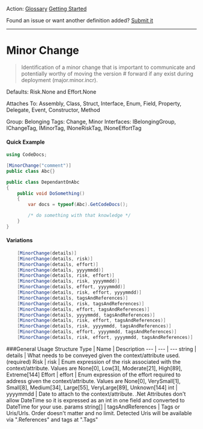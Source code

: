 Action: [Glossary]() [Getting Started]()

Found an issue or want another definition added? [Submit it](https://github.com/rskopecek/CodeDocs/issues/new)


---

Minor Change
====================

> Identification of a minor change that is important to communicate and potentially worthy of moving the version # forward if any exist during deployment (major.minor.incr).

Defaults: Risk.None and Effort.None

Attaches To: Assembly, Class, Struct, Interface, Enum, Field, Property, Delegate, Event, Constructor, Method

Group: Belonging
Tags: Change, Minor
Interfaces: IBelongingGroup, IChangeTag, IMinorTag, INoneRiskTag, INoneEffortTag

#### Quick Example
```csharp
using CodeDocs;

[MinorChange("comment")]
public class Abc{}

public class DependantOnAbc
{
	public void DoSomething()
	{
		var docs = typeof(Abc).GetCodeDocs();

		/* do something with that knowledge */
	}
}
```

#### Variations
```csharp
    [MinorChange(details)]
    [MinorChange(details, risk)]
    [MinorChange(details, effort)]
    [MinorChange(details, yyyymmdd)]
    [MinorChange(details, risk, effort)]
    [MinorChange(details, risk, yyyymmdd)]
    [MinorChange(details, effort, yyyymmdd)]
    [MinorChange(details, risk, effort, yyyymmdd)]
    [MinorChange(details, tagsAndReferences)]
    [MinorChange(details, risk, tagsAndReferences)]
    [MinorChange(details, effort, tagsAndReferences)]
    [MinorChange(details, yyyymmdd, tagsAndReferences)]
    [MinorChange(details, risk, effort, tagsAndReferences)]
    [MinorChange(details, risk, yyyymmdd, tagsAndReferences)]
    [MinorChange(details, effort, yyyymmdd, tagsAndReferences)]
    [MinorChange(details, risk, effort, yyyymmdd, tagsAndReferences)]
```

###General Usage Structure
Type | Name | Description
--- | --- | ---
string | details | What needs to be conveyed given the context/attribute used. (required)
Risk | risk | Enum expression of the risk associated with the context/attribute.  Values are None[0], Low[3], Moderate[21], High[89], Extreme[144]
Effort | effort | Enum expression of the effort required to address given the context/attribute.  Values are None[0], VerySmall[1], Small[8], Medium[34], Large[55], VeryLarge[89], Unknown[144]
int | yyyymmdd | Date to attach to the context/attribute.  .Net Attributes don't allow DateTime so it is expressed as an int in one field and converted to DateTime for your use.
params string[] | tagsAndReferences | Tags or Uris/Urls. Order doesn't matter and no limit.  Detected Uris will be available via ".References" and tags at ".Tags"